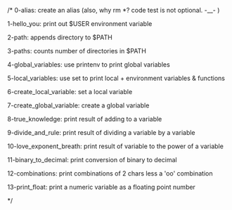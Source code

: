 /*
0-alias: create an alias (also, why rm *?  code test is not optional. -__- )

1-hello_you: print out $USER environment variable

2-path: appends directory to $PATH

3-paths: counts number of directories in $PATH

4-global_variables: use printenv to print global variables

5-local_variables: use set to print local + environment variables & functions

6-create_local_variable: set a local variable

7-create_global_variable: create a global variable

8-true_knowledge: print result of adding to a variable

9-divide_and_rule: print result of dividing a variable by a variable

10-love_exponent_breath: print result of variable to the power of a variable

11-binary_to_decimal: print conversion of binary to decimal

12-combinations: print combinations of 2 chars less a 'oo' combination

13-print_float: print a numeric variable as a floating point number

*/